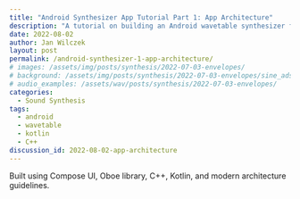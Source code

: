 ```yaml
---
title: "Android Synthesizer App Tutorial Part 1: App Architecture"
description: "A tutorial on building an Android wavetable synthesizer from scratch using Compose UI, Oboe library, and modern architecture guidelines."
date: 2022-08-02
author: Jan Wilczek
layout: post
permalink: /android-synthesizer-1-app-architecture/
# images: /assets/img/posts/synthesis/2022-07-03-envelopes/
# background: /assets/img/posts/synthesis/2022-07-03-envelopes/sine_adsr.webp
# audio_examples: /assets/wav/posts/synthesis/2022-07-03-envelopes/
categories:
  - Sound Synthesis
tags:
  - android
  - wavetable
  - kotlin
  - C++
discussion_id: 2022-08-02-app-architecture
---
```

Built using Compose UI, Oboe library, C++, Kotlin, and modern architecture guidelines.
